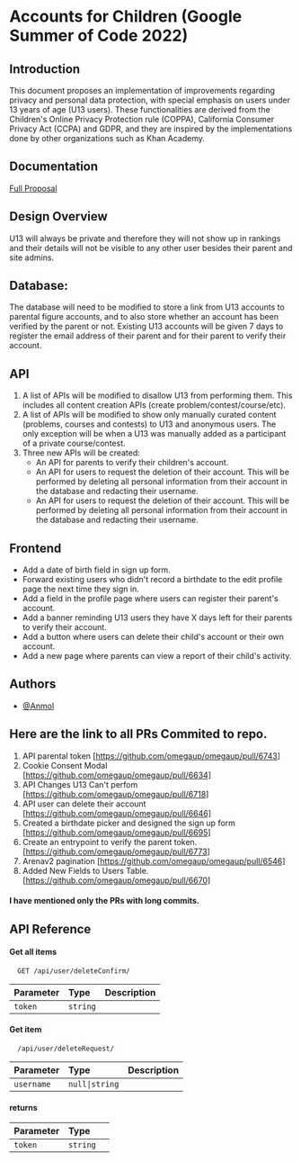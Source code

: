 
# Accounts for Children (Google Summer of Code 2022)



## Introduction
This document proposes an implementation of improvements regarding privacy and personal data protection, with special emphasis on users under 13 years of age (U13 users). These functionalities are derived from the Children's Online Privacy Protection rule (COPPA),  California Consumer Privacy Act (CCPA) and GDPR, and they are inspired by the implementations done by other organizations such as Khan Academy.
## Documentation

[Full Proposal](https://docs.google.com/document/d/1m46X9jlLD_kbu_CVVIDwAdUYWPsNTtFNlWUPQpdfDQ8/edit?usp=sharing)


## Design Overview

U13 will always be private and therefore they will not show up in rankings and their details will not be visible to any other user besides their parent and site admins.

## Database:
The database will need to be modified to store a link from U13 accounts to parental figure accounts, and to also store whether an account has been verified by the parent or not.
Existing U13 accounts will be given 7 days to register the email address of their parent and for their parent to verify their account.

## API

1. A list of APIs will be modified to disallow U13 from performing them. This includes all content creation APIs (create problem/contest/course/etc).
2. A list of APIs will be modified to show only manually curated content (problems, courses and contests) to U13 and anonymous users. The only exception will be when a U13 was manually added as a participant of a private course/contest.
3. Three new APIs will be created:
      - An API for parents to verify their children's account.
      - An API for users to request the deletion of their account. This will be performed by deleting all personal information from their account in the database and redacting their username.
      - An API for users to request the deletion of their account. This will be performed by deleting all personal information from their account in the database and redacting their username.
## Frontend

- Add a date of birth field in sign up form.
- Forward existing users who didn't record a birthdate to the edit profile page the next time they sign in.
- Add a field in the profile page where users can register their parent's account.
- Add a banner reminding U13 users they have X days left for their parents to verify their account.
- Add a button where users can delete their child's account or their own account.
- Add a new page where parents can view a report of their child's activity.
## Authors

- [@Anmol](https://github.com/anmode)


## Here are the link to all PRs Commited to repo.

1. API parental token [https://github.com/omegaup/omegaup/pull/6743]
2. Cookie Consent Modal [https://github.com/omegaup/omegaup/pull/6634]
3. API Changes U13 Can't perfom [https://github.com/omegaup/omegaup/pull/6718]
6. API user can delete their account [https://github.com/omegaup/omegaup/pull/6646]
7. Created a birthdate picker and designed the sign up form [https://github.com/omegaup/omegaup/pull/6695]
8. Create an entrypoint to verify the parent token. [https://github.com/omegaup/omegaup/pull/6773]
4. Arenav2 pagination [https://github.com/omegaup/omegaup/pull/6546]
5. Added New Fields to Users Table. [https://github.com/omegaup/omegaup/pull/6670]


#### I have mentioned only the PRs with long commits.

## API Reference

#### Get all items

```http
  GET /api/user/deleteConfirm/
```

| Parameter | Type     | Description                |
| :-------- | :------- | :------------------------- |
| `token` | `string` | |

#### Get item

```http
  /api/user/deleteRequest/
```

| Parameter | Type     | Description                       |
| :-------- | :------- | :-------------------------------- |
| `username`      | `null\|string` |  |

#### returns

| Parameter | Type     |                        |
| :-------- | :------- | :--------------------- |
| `token`      | `string` |  |


